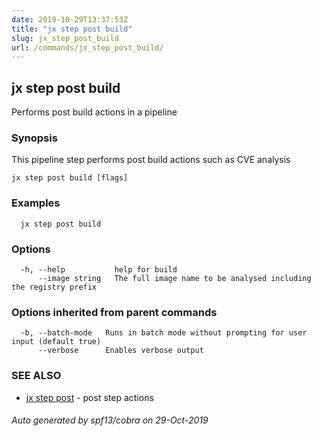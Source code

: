 ```yaml
---
date: 2019-10-29T13:37:53Z
title: "jx step post build"
slug: jx_step_post_build
url: /commands/jx_step_post_build/
---
```

## jx step post build

Performs post build actions in a pipeline

### Synopsis

This pipeline step performs post build actions such as CVE analysis

```
jx step post build [flags]
```

### Examples

```
  jx step post build
```

### Options

```
  -h, --help           help for build
      --image string   The full image name to be analysed including the registry prefix
```

### Options inherited from parent commands

```
  -b, --batch-mode   Runs in batch mode without prompting for user input (default true)
      --verbose      Enables verbose output
```

### SEE ALSO

* [jx step post](/commands/jx_step_post/)	 - post step actions

###### Auto generated by spf13/cobra on 29-Oct-2019
